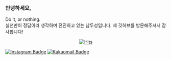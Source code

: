 ### 안녕하세요,

Do it, or nothing.<br>
실천만이 정답이라 생각하며 전진하고 있는 남두성입니다. 
제 깃허브를 방문해주셔서 감사합니다!

<div align=center>
	
[![Hits](https://hits.seeyoufarm.com/api/count/incr/badge.svg?url=https%3A%2F%2Fgithub.com%2Fnds95&count_bg=%233D57DF&title_bg=%23555555&icon=apple.svg&icon_color=%23FFFFFF&title=hits&edge_flat=false)](https://hits.seeyoufarm.com)
	
  </div>

[![Instagram Badge](https://img.shields.io/badge/-Instagram-dd2a7b?style=flat-square&logo=instagram&logoColor=white&link=https://www.instagram.com/dooseong.nam/)](https://www.instagram.com/dooseong.nam/) 
[![Kakaomail Badge](https://img.shields.io/badge/-Kakaomail-FFCD00?style=flat-square&logo=Kakaomail&logoColor=white&link=mailto:nds95@kakao.com)](mailto:nds95@kakao.com)
